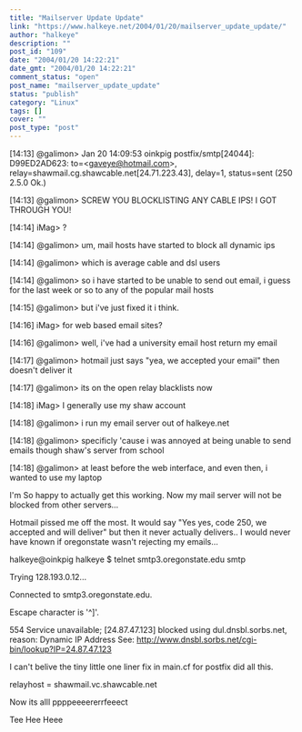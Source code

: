 ```yaml
---
title: "Mailserver Update Update"
link: "https://www.halkeye.net/2004/01/20/mailserver_update_update/"
author: "halkeye"
description: ""
post_id: "109"
date: "2004/01/20 14:22:21"
date_gmt: "2004/01/20 14:22:21"
comment_status: "open"
post_name: "mailserver_update_update"
status: "publish"
category: "Linux"
tags: []
cover: ""
post_type: "post"
---
```


[14:13] @galimon&gt; Jan 20 14:09:53 oinkpig postfix/smtp[24044]: D99ED2AD623: to=&lt;gaveye@hotmail.com&gt;, relay=shawmail.cg.shawcable.net[24.71.223.43], delay=1, status=sent (250 2.5.0 Ok.)  

[14:13] @galimon&gt; SCREW YOU BLOCKLISTING ANY CABLE IPS! I GOT THROUGH YOU!  

[14:14] iMag&gt; ?  

[14:14] @galimon&gt; um, mail hosts have started to block all dynamic ips  

[14:14] @galimon&gt; which is average cable and dsl users  

[14:14] @galimon&gt; so i have started to be unable to send out email, i guess for the last week or so to any of the popular mail hosts  

[14:15] @galimon&gt; but i've just fixed it i think.  

[14:16] iMag&gt; for web based email sites?  

[14:16] @galimon&gt; well, i've had a university email host return my email  

[14:17] @galimon&gt; hotmail just says "yea, we accepted your email" then doesn't deliver it  

[14:17] @galimon&gt; its on the open relay blacklists now  

[14:18] iMag&gt; I generally use my shaw account  

[14:18] @galimon&gt; i run my email server out of halkeye.net  

[14:18] @galimon&gt; specificly 'cause i was annoyed at being unable to send emails though shaw's server from school  

[14:18] @galimon&gt; at least before the web interface, and even then, i wanted to use my laptop

I'm So happy to actually get this working. Now my mail server will not be blocked from other servers...   

Hotmail pissed me off the most. It would say "Yes yes, code 250, we accepted and will deliver" but then it never actually delivers.. I would never have known if oregonstate wasn't rejecting my emails...

halkeye@oinkpig halkeye $ telnet smtp3.oregonstate.edu smtp  
  

Trying 128.193.0.12...  
  

Connected to smtp3.oregonstate.edu.  
  

Escape character is '^]'.  
  

554 Service unavailable; [24.87.47.123] blocked using dul.dnsbl.sorbs.net, reason: Dynamic IP Address See: http://www.dnsbl.sorbs.net/cgi-bin/lookup?IP=24.87.47.123  


I can't belive the tiny little one liner fix in main.cf for postfix did all this.  

relayhost = shawmail.vc.shawcable.net

Now its alll ppppeeeererrfeeect

Tee Hee Heee
